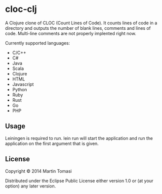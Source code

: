 # cloc-clj

A Clojure clone of CLOC (Count Lines of Code). It counts lines of code in a directory and outputs
the number of blank lines, comments and lines of code. Multi-line comments are not properly
implented right now.

Currently supported languages:

* C/C++
* C#
* Java
* Scala
* Clojure
* HTML
* Javascript
* Python
* Ruby
* Rust
* Go
* PHP

## Usage

Leiningen is required to run. lein run will start the application and run the application on the
first argument that is given.

## License

Copyright © 2014 Martin Tomasi

Distributed under the Eclipse Public License either version 1.0 or (at
your option) any later version.
